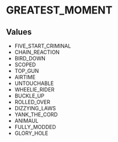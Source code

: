 # GREATEST_MOMENT

## Values
* FIVE_START_CRIMINAL
* CHAIN_REACTION
* BIRD_DOWN
* SCOPED
* TOP_GUN
* AIRTIME
* UNTOUCHABLE
* WHEELIE_RIDER
* BUCKLE_UP
* ROLLED_OVER
* DIZZYING_LAWS
* YANK_THE_CORD
* ANIMAUL
* FULLY_MODDED
* GLORY_HOLE